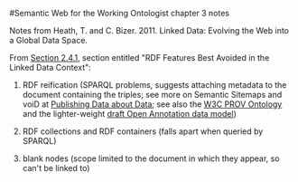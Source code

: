 #Semantic Web for the Working Ontologist chapter 3 notes

Notes from Heath, T. and C. Bizer. 2011. Linked Data: Evolving the Web into a Global Data Space. 

From [Section 2.4.1](http://linkeddatabook.com/editions/1.0/#htoc16), section entitled "RDF Features Best Avoided in the Linked Data Context":

1. RDF reification (SPARQL problems, suggests attaching metadata to the document containing the triples; see more on Semantic Sitemaps and voiD at [Publishing Data about Data](http://linkeddatabook.com/editions/1.0/#htoc45); see also the [W3C PROV Ontology](https://www.w3.org/TR/prov-o/) and the lighter-weight [draft Open Annotation data model](http://www.openannotation.org/spec/core/))

2. RDF collections and RDF containers (falls apart when queried by SPARQL)

3. blank nodes (scope limited to the document in which they appear, so can't be linked to)
